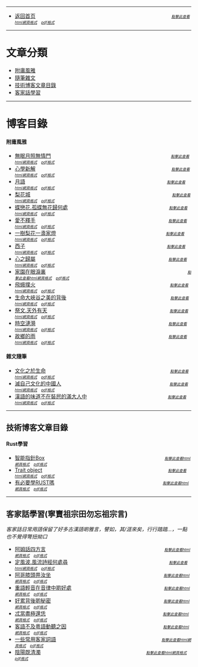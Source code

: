 ***
- [返回首页](./readme.md) &nbsp;&nbsp; &nbsp; &nbsp; &nbsp; &nbsp; &nbsp; &nbsp; &nbsp; &nbsp; &nbsp; &nbsp; &nbsp; &nbsp; &nbsp; &nbsp; &nbsp; &nbsp; &nbsp; &nbsp; &nbsp; &nbsp; &nbsp; &nbsp; &nbsp;  &nbsp; &nbsp; &nbsp; &nbsp; &nbsp; &nbsp;  &nbsp;&nbsp; &nbsp; &nbsp; &nbsp; &nbsp;  &nbsp;&nbsp; &nbsp; &nbsp; &nbsp; &nbsp;  &nbsp;&nbsp;&nbsp; &nbsp; &nbsp; &nbsp; <font size=1> [*_點擊此查看html網頁格式_*](./readme.html)&nbsp; &nbsp; [*_pdf格式_*](./readme.md.pdf) </font>
---
# 文章分類
- [附庸風雅](#附庸風雅)
- [隨筆雜文](#隨筆雜文)
- [技術博客文章目錄](#技術博客文章目錄)
- [客家話學習](#客家話學習)
***
#### <p id="隨筆雜文"> <p/>  
# 博客目錄
#### 附庸風雅
- [無眠月照無情門](./md_and_html/無眠月照無情門.md)&nbsp;&nbsp; &nbsp; &nbsp; &nbsp; &nbsp; &nbsp; &nbsp; &nbsp; &nbsp; &nbsp; &nbsp; &nbsp; &nbsp; &nbsp; &nbsp; &nbsp; &nbsp; &nbsp; &nbsp; &nbsp; &nbsp; &nbsp; &nbsp; &nbsp;  &nbsp; &nbsp; &nbsp; &nbsp; &nbsp; &nbsp;  &nbsp;&nbsp; &nbsp; &nbsp; &nbsp; &nbsp;  &nbsp;&nbsp; &nbsp; &nbsp; &nbsp; &nbsp;  <font size=1> [*_點擊此查看html網頁格式_*](./md_and_html/無眠月照無情門.html)&nbsp; &nbsp; [*_pdf格式_*](./md_and_html/無眠月照無情門.md.pdf) </font>
- [心學新解](./md_and_html/心學新解.md) &nbsp;&nbsp; &nbsp; &nbsp; &nbsp; &nbsp; &nbsp; &nbsp; &nbsp; &nbsp; &nbsp; &nbsp; &nbsp; &nbsp; &nbsp; &nbsp; &nbsp; &nbsp; &nbsp; &nbsp; &nbsp; &nbsp; &nbsp; &nbsp; &nbsp;  &nbsp; &nbsp; &nbsp; &nbsp; &nbsp; &nbsp;  &nbsp;&nbsp; &nbsp; &nbsp; &nbsp; &nbsp;  &nbsp;&nbsp; &nbsp; &nbsp; &nbsp; &nbsp;  &nbsp;&nbsp;&nbsp; &nbsp; &nbsp; &nbsp;  <font size=1> [*_點擊此查看html網頁格式_*](./md_and_html/心學新解.html)&nbsp; &nbsp; [*_pdf格式_*](./md_and_html/心學新解.md.pdf)</font>
- [月語](./md_and_html/雜文隨筆/月語.md)&nbsp;&nbsp; &nbsp; &nbsp; &nbsp; &nbsp; &nbsp; &nbsp; &nbsp; &nbsp; &nbsp; &nbsp; &nbsp; &nbsp; &nbsp; &nbsp; &nbsp; &nbsp; &nbsp; &nbsp; &nbsp; &nbsp; &nbsp; &nbsp; &nbsp;  &nbsp; &nbsp; &nbsp; &nbsp; &nbsp; &nbsp;  &nbsp;&nbsp; &nbsp; &nbsp; &nbsp; &nbsp;  &nbsp;&nbsp; &nbsp; &nbsp; &nbsp; &nbsp;  &nbsp;&nbsp; &nbsp; &nbsp; &nbsp; &nbsp; &nbsp; &nbsp; <font size=1> [*_點擊此查看html網頁格式_*](./md_and_html/雜文隨筆/月語.html)&nbsp; &nbsp; [*_pdf格式_*](./md_and_html/雜文隨筆/月語.md.pdf)</font>
- [梨花城](./md_and_html/雜文隨筆/梨花城.md)&nbsp;&nbsp; &nbsp; &nbsp; &nbsp; &nbsp; &nbsp; &nbsp; &nbsp; &nbsp; &nbsp; &nbsp; &nbsp; &nbsp; &nbsp; &nbsp; &nbsp; &nbsp; &nbsp; &nbsp; &nbsp; &nbsp; &nbsp; &nbsp; &nbsp;  &nbsp; &nbsp; &nbsp; &nbsp; &nbsp; &nbsp;  &nbsp;&nbsp; &nbsp; &nbsp; &nbsp; &nbsp;  &nbsp;&nbsp; &nbsp; &nbsp; &nbsp; &nbsp;  &nbsp;&nbsp; &nbsp; &nbsp; &nbsp; &nbsp; &nbsp; &nbsp; <font size=1> [*_點擊此查看html網頁格式_*](./md_and_html/雜文隨筆/梨花城.html)&nbsp; &nbsp; [*_pdf格式_*](./md_and_html/雜文隨筆/梨花城.md.pdf)</font>
- [蝶戀花.孤蝶無花歸何處](./md_and_html/雜文隨筆/蝶戀花.孤蝶無花歸何處.md)&nbsp;&nbsp; &nbsp; &nbsp; &nbsp; &nbsp; &nbsp; &nbsp; &nbsp; &nbsp; &nbsp; &nbsp; &nbsp; &nbsp; &nbsp; &nbsp; &nbsp; &nbsp; &nbsp; &nbsp; &nbsp; &nbsp; &nbsp; &nbsp; &nbsp;  &nbsp; &nbsp; &nbsp; &nbsp; &nbsp; &nbsp;  &nbsp;&nbsp; &nbsp; &nbsp; &nbsp;  <font size=1> [*_點擊此查看html網頁格式_*](./md_and_html/雜文隨筆/蝶戀花.孤蝶無花歸何處.html)&nbsp; &nbsp; [*_pdf格式_*](./md_and_html/雜文隨筆/蝶戀花.孤蝶無花歸何處.md.pdf)</font>
- [愛不釋手](./md_and_html/雜文隨筆/愛不釋手.md)&nbsp; &nbsp; &nbsp; &nbsp; &nbsp; &nbsp; &nbsp; &nbsp; &nbsp; &nbsp; &nbsp; &nbsp; &nbsp; &nbsp; &nbsp; &nbsp; &nbsp; &nbsp; &nbsp; &nbsp; &nbsp; &nbsp; &nbsp; &nbsp; &nbsp;  &nbsp;&nbsp; &nbsp;  &nbsp; &nbsp; &nbsp; &nbsp; &nbsp; &nbsp; &nbsp; &nbsp;  &nbsp;&nbsp; &nbsp;  &nbsp;&nbsp; &nbsp; &nbsp; &nbsp; &nbsp; &nbsp; &nbsp;  &nbsp;<font size=1>[*_點擊此查看html網頁格式_*](./md_and_html/雜文隨筆/愛不釋手.html)&nbsp; &nbsp; [*_pdf格式_*](./md_and_html/雜文隨筆/愛不釋手.md.pdf)</font>
- [一樹梨花一盞家燈](./md_and_html/雜文隨筆/一樹梨花一盞家燈.md)&nbsp; &nbsp; &nbsp; &nbsp; &nbsp; &nbsp; &nbsp; &nbsp; &nbsp; &nbsp; &nbsp; &nbsp; &nbsp; &nbsp; &nbsp; &nbsp; &nbsp; &nbsp; &nbsp; &nbsp; &nbsp; &nbsp; &nbsp; &nbsp; &nbsp;  &nbsp;&nbsp; &nbsp;  &nbsp; &nbsp; &nbsp; &nbsp; &nbsp; &nbsp; &nbsp; &nbsp;  &nbsp;&nbsp; &nbsp; <font size=1>[*_點擊此查看html網頁格式_*](./md_and_html/雜文隨筆/一樹梨花一盞家燈.html)&nbsp; &nbsp; [*_pdf格式_*](./md_and_html/雜文隨筆/一樹梨花一盞家燈.md.pdf)</font>
- [西子](./md_and_html/雜文隨筆/西子.md)&nbsp;&nbsp; &nbsp; &nbsp; &nbsp; &nbsp; &nbsp; &nbsp; &nbsp; &nbsp; &nbsp; &nbsp; &nbsp; &nbsp; &nbsp; &nbsp; &nbsp; &nbsp; &nbsp; &nbsp; &nbsp; &nbsp; &nbsp; &nbsp; &nbsp;  &nbsp; &nbsp; &nbsp; &nbsp; &nbsp; &nbsp;  &nbsp;&nbsp; &nbsp; &nbsp; &nbsp; &nbsp;  &nbsp;&nbsp; &nbsp; &nbsp; &nbsp; &nbsp;  &nbsp;&nbsp; &nbsp; &nbsp; &nbsp; &nbsp; &nbsp; &nbsp; <font size=1> [*_點擊此查看html網頁格式_*](./md_and_html/雜文隨筆/西子.html)&nbsp; &nbsp; [*_pdf格式_*](./md_and_html/雜文隨筆/西子.md.pdf)</font>
- [心之歸屬](./md_and_html/雜文隨筆/心之歸屬.md)&nbsp; &nbsp; &nbsp; &nbsp; &nbsp; &nbsp; &nbsp; &nbsp; &nbsp; &nbsp; &nbsp; &nbsp; &nbsp; &nbsp; &nbsp; &nbsp; &nbsp; &nbsp; &nbsp; &nbsp; &nbsp; &nbsp; &nbsp; &nbsp; &nbsp;  &nbsp;&nbsp; &nbsp;  &nbsp; &nbsp; &nbsp; &nbsp; &nbsp; &nbsp; &nbsp; &nbsp;  &nbsp;&nbsp; &nbsp;  &nbsp;&nbsp; &nbsp; &nbsp; &nbsp; &nbsp; &nbsp; &nbsp;  &nbsp;<font size=1>[*_點擊此查看html網頁格式_*](./md_and_html/雜文隨筆/心之歸屬.html)&nbsp; &nbsp; [*_pdf格式_*](./md_and_html/雜文隨筆/心之歸屬.md.pdf)</font>
- [家園在眼淚裏](./md_and_html/雜文隨筆/家園在眼淚裏.md)&nbsp;&nbsp; &nbsp; &nbsp; &nbsp; &nbsp; &nbsp; &nbsp; &nbsp; &nbsp; &nbsp; &nbsp; &nbsp; &nbsp; &nbsp; &nbsp; &nbsp; &nbsp; &nbsp; &nbsp; &nbsp; &nbsp; &nbsp; &nbsp; &nbsp;  &nbsp; &nbsp; &nbsp; &nbsp; &nbsp; &nbsp;  &nbsp;&nbsp; &nbsp; &nbsp; &nbsp; &nbsp;  &nbsp;&nbsp; &nbsp; &nbsp; &nbsp; &nbsp;  &nbsp;&nbsp; &nbsp; &nbsp; &nbsp; &nbsp; &nbsp; &nbsp; <font size=1> [*_點擊此查看html網頁格式_*](./md_and_html/雜文隨筆/家園在眼淚裏.html)&nbsp; &nbsp; [*_pdf格式_*](./md_and_html/雜文隨筆/家園在眼淚裏.md.pdf)</font>
- [飛蛾撲火](./md_and_html/飛蛾撲火.md)&nbsp;&nbsp; &nbsp; &nbsp; &nbsp; &nbsp; &nbsp; &nbsp; &nbsp; &nbsp; &nbsp; &nbsp; &nbsp; &nbsp; &nbsp; &nbsp; &nbsp; &nbsp; &nbsp; &nbsp; &nbsp; &nbsp; &nbsp; &nbsp; &nbsp;  &nbsp; &nbsp; &nbsp; &nbsp; &nbsp; &nbsp;  &nbsp;&nbsp; &nbsp; &nbsp; &nbsp; &nbsp;  &nbsp;&nbsp; &nbsp; &nbsp; &nbsp; &nbsp;  &nbsp;&nbsp;&nbsp; &nbsp; &nbsp; &nbsp;   <font size=1>[*_點擊此查看html網頁格式_*](./md_and_html/飛蛾撲火.html)&nbsp; &nbsp; [*_pdf格式_*](./md_and_html/飛蛾撲火.md.pdf)</font>
- [生命大峽谷之美的背後](./md_and_html/雜文隨筆/生命大峽谷之美的背後.md)&nbsp;&nbsp; &nbsp; &nbsp; &nbsp; &nbsp; &nbsp; &nbsp; &nbsp; &nbsp; &nbsp; &nbsp; &nbsp; &nbsp; &nbsp; &nbsp; &nbsp; &nbsp; &nbsp; &nbsp; &nbsp; &nbsp; &nbsp; &nbsp; &nbsp;  &nbsp; &nbsp; &nbsp; &nbsp; &nbsp; &nbsp;  &nbsp;&nbsp; &nbsp; &nbsp; &nbsp; &nbsp;  <font size=1>[*_點擊此查看html網頁格式_*](./md_and_html/雜文隨筆/生命大峽谷之美的背後.html)&nbsp; &nbsp; [*_pdf格式_*](./md_and_html/雜文隨筆/生命大峽谷之美的背後.md.pdf)</font>
- [祭文.天外有天](./md_and_html/祭文.天外有天.md)&nbsp;&nbsp; &nbsp; &nbsp; &nbsp; &nbsp; &nbsp; &nbsp; &nbsp; &nbsp; &nbsp; &nbsp; &nbsp; &nbsp; &nbsp; &nbsp; &nbsp; &nbsp; &nbsp; &nbsp; &nbsp; &nbsp; &nbsp; &nbsp; &nbsp;  &nbsp; &nbsp; &nbsp; &nbsp; &nbsp; &nbsp;  &nbsp;&nbsp; &nbsp; &nbsp; &nbsp; &nbsp;  &nbsp;&nbsp; &nbsp; &nbsp; &nbsp; &nbsp;  &nbsp;<font size=1> [*_點擊此查看html網頁格式_*](./md_and_html/祭文.天外有天.html)&nbsp; &nbsp; [*_pdf格式_*](./md_and_html/祭文.天外有天.md.pdf)</font>
- [時空漣漪](./md_and_html/雜文隨筆/時空漣漪.md)&nbsp; &nbsp; &nbsp; &nbsp; &nbsp; &nbsp; &nbsp; &nbsp; &nbsp; &nbsp; &nbsp; &nbsp; &nbsp; &nbsp; &nbsp; &nbsp; &nbsp; &nbsp; &nbsp; &nbsp; &nbsp; &nbsp; &nbsp; &nbsp; &nbsp;  &nbsp;&nbsp; &nbsp;  &nbsp; &nbsp; &nbsp; &nbsp; &nbsp; &nbsp; &nbsp; &nbsp;  &nbsp;&nbsp; &nbsp;  &nbsp;&nbsp; &nbsp; &nbsp; &nbsp; &nbsp; &nbsp; &nbsp;  &nbsp;<font size=1>[*_點擊此查看html網頁格式_*](./md_and_html/雜文隨筆/時空漣漪.html)&nbsp; &nbsp; [*_pdf格式_*](./md_and_html/雜文隨筆/時空漣漪.md.pdf)</font>
- [故鄉的雨](./md_and_html/雜文隨筆/故鄉的雨.md)&nbsp; &nbsp; &nbsp; &nbsp; &nbsp; &nbsp; &nbsp; &nbsp; &nbsp; &nbsp; &nbsp; &nbsp; &nbsp; &nbsp; &nbsp; &nbsp; &nbsp; &nbsp; &nbsp; &nbsp; &nbsp; &nbsp; &nbsp; &nbsp; &nbsp;  &nbsp;&nbsp; &nbsp;  &nbsp; &nbsp; &nbsp; &nbsp; &nbsp; &nbsp; &nbsp; &nbsp;  &nbsp;&nbsp; &nbsp;  &nbsp;&nbsp; &nbsp; &nbsp; &nbsp; &nbsp; &nbsp; &nbsp;  &nbsp;<font size=1>[*_點擊此查看html網頁格式_*](./md_and_html/雜文隨筆/故鄉的雨.html)&nbsp; &nbsp; [*_pdf格式_*](./md_and_html/雜文隨筆/故鄉的雨.md.pdf)</font>


#### 雜文隨筆
- [文化之於生命](./md_and_html/文化之於生命.md) &nbsp;&nbsp; &nbsp; &nbsp; &nbsp; &nbsp; &nbsp; &nbsp; &nbsp; &nbsp; &nbsp; &nbsp; &nbsp; &nbsp; &nbsp; &nbsp; &nbsp; &nbsp; &nbsp; &nbsp; &nbsp; &nbsp; &nbsp; &nbsp; &nbsp;  &nbsp; &nbsp; &nbsp; &nbsp; &nbsp; &nbsp;  &nbsp;&nbsp; &nbsp; &nbsp; &nbsp; &nbsp;  &nbsp;&nbsp; &nbsp; &nbsp; &nbsp; &nbsp; &nbsp;  <font size=1> [*_點擊此查看html網頁格式_*](./md_and_html/文化之於生命.html)&nbsp; &nbsp; [*_pdf格式_*](./md_and_html/文化之於生命.md.pdf)</font>
- [滅自己文化的中國人](./md_and_html/滅自己文化的中國人.md)&nbsp;&nbsp; &nbsp; &nbsp; &nbsp; &nbsp; &nbsp; &nbsp; &nbsp; &nbsp; &nbsp; &nbsp; &nbsp; &nbsp; &nbsp; &nbsp; &nbsp; &nbsp; &nbsp; &nbsp; &nbsp; &nbsp; &nbsp; &nbsp; &nbsp;  &nbsp; &nbsp; &nbsp; &nbsp; &nbsp; &nbsp;  &nbsp;&nbsp; &nbsp; &nbsp; &nbsp; &nbsp;  &nbsp;&nbsp; <font size=1> [*_點擊此查看html網頁格式_*](./md_and_html/滅自己文化的中國人.html)&nbsp; &nbsp; [*_pdf格式_*](./md_and_html/滅自己文化的中國人.md.pdf)</font>
- [漢語的味道不在裝屄的滿大人中](./md_and_html/漢語的味道不在裝屄的滿大人中.md)&nbsp; &nbsp; &nbsp; &nbsp; &nbsp; &nbsp; &nbsp; &nbsp; &nbsp; &nbsp; &nbsp; &nbsp; &nbsp; &nbsp; &nbsp; &nbsp; &nbsp; &nbsp; &nbsp; &nbsp; &nbsp; &nbsp; &nbsp; &nbsp; &nbsp;  &nbsp;&nbsp; &nbsp;  &nbsp;<font size=1>[*_點擊此查看html網頁格式_*](./md_and_html/漢語的味道不在裝屄的滿大人中.html)&nbsp; &nbsp; [*_pdf格式_*](./md_and_html/漢語的味道不在裝屄的滿大人中.md.pdf)</font>

***
#### <p id="技術博客文章目錄"> <p/>
## 技術博客文章目錄

#### Rust學習
* [智能指針Box](./md_and_html/rust/智能指針Box.md)&nbsp;&nbsp; &nbsp; &nbsp; &nbsp; &nbsp; &nbsp; &nbsp; &nbsp; &nbsp; &nbsp; &nbsp; &nbsp; &nbsp; &nbsp; &nbsp; &nbsp; &nbsp; &nbsp; &nbsp; &nbsp; &nbsp; &nbsp; &nbsp; &nbsp;  &nbsp; &nbsp; &nbsp; &nbsp; &nbsp; &nbsp;  &nbsp;&nbsp; &nbsp; &nbsp; &nbsp; &nbsp;  &nbsp;&nbsp; &nbsp; &nbsp; &nbsp; &nbsp;  <font size=1>[*_點擊此查看html網頁格式_*](./md_and_html/rust/智能指針Box.html)&nbsp; &nbsp; [*_pdf格式_*](./md_and_html/rust/智能指針Box.md.pdf)</font>
* [Trait object](./md_and_html/rust/trait_object.md)&nbsp;&nbsp; &nbsp; &nbsp; &nbsp; &nbsp; &nbsp; &nbsp; &nbsp; &nbsp; &nbsp; &nbsp; &nbsp; &nbsp; &nbsp; &nbsp; &nbsp; &nbsp; &nbsp; &nbsp; &nbsp; &nbsp; &nbsp; &nbsp; &nbsp;  &nbsp; &nbsp; &nbsp; &nbsp; &nbsp; &nbsp;  &nbsp;&nbsp; &nbsp; &nbsp; &nbsp; &nbsp;  &nbsp;&nbsp; &nbsp; &nbsp; &nbsp; &nbsp;  &nbsp; &nbsp; <font size=1>[*_點擊此查看html網頁格式_*](./md_and_html/rust/trait_object.html)&nbsp; &nbsp; [*_pdf格式_*](./md_and_html/rust/trait_object.md.pdf)</font>
* [有必要學RUST嗎](./md_and_html/rust/有必要學RUST嗎.md)&nbsp;&nbsp; &nbsp; &nbsp; &nbsp; &nbsp; &nbsp; &nbsp; &nbsp; &nbsp; &nbsp; &nbsp; &nbsp; &nbsp; &nbsp; &nbsp; &nbsp; &nbsp; &nbsp; &nbsp; &nbsp; &nbsp; &nbsp; &nbsp; &nbsp;  &nbsp; &nbsp; &nbsp; &nbsp; &nbsp; &nbsp;  &nbsp;&nbsp; &nbsp; &nbsp; &nbsp; &nbsp;  &nbsp;&nbsp; <font size=1>[*_點擊此查看html網頁格式_*](./md_and_html/rust/有必要學RUST嗎.html)&nbsp; &nbsp; [*_pdf格式_*](./md_and_html/rust/有必要學RUST嗎.md.pdf)</font>


***
#### <p id="客家話學習"> <p/>
## 客家話學習(寧賣祖宗田勿忘祖宗言)   
*_客家話日常用語保留了好多古漢語啲雅言，譬如，其/涯來矣，行行踏踏...，一點也不覺得彆扭拗口_*
* [阿姆話四方言](./md_and_html/客家話/阿姆話四方言.md) &nbsp;&nbsp; &nbsp; &nbsp; &nbsp; &nbsp; &nbsp; &nbsp; &nbsp; &nbsp; &nbsp; &nbsp; &nbsp; &nbsp; &nbsp; &nbsp; &nbsp; &nbsp; &nbsp; &nbsp; &nbsp; &nbsp; &nbsp; &nbsp; &nbsp;  &nbsp; &nbsp; &nbsp; &nbsp; &nbsp; &nbsp;  &nbsp;&nbsp; &nbsp; &nbsp; &nbsp; &nbsp;  &nbsp;&nbsp; &nbsp; &nbsp; &nbsp;   <font size=1>[*_點擊此查看html網頁格式_*](./md_and_html/客家話/阿姆話四方言.html)&nbsp; &nbsp; [*_pdf格式_*](./md_and_html/客家話/阿姆話四方言.md.pdf)</font>
* [定風波.風流詩經何處尋](./md_and_html/客家話/定風波.風流詩經何處尋.md)&nbsp;&nbsp; &nbsp; &nbsp; &nbsp; &nbsp; &nbsp; &nbsp; &nbsp; &nbsp; &nbsp; &nbsp; &nbsp; &nbsp; &nbsp; &nbsp; &nbsp; &nbsp; &nbsp; &nbsp; &nbsp; &nbsp; &nbsp; &nbsp; &nbsp;  &nbsp; &nbsp; &nbsp; &nbsp; &nbsp; &nbsp;  &nbsp;&nbsp; &nbsp; &nbsp; &nbsp;  <font size=1>[*_點擊此查看html網頁格式_*](./md_and_html/客家話/定風波.風流詩經何處尋.html)&nbsp; &nbsp; [*_pdf格式_*](./md_and_html/客家話/定風波.風流詩經何處尋.md.pdf)</font> 
* [阿哥膝頭畀汝坐](./md_and_html/客家話/阿哥膝頭畀汝坐.md)  &nbsp;&nbsp; &nbsp; &nbsp; &nbsp; &nbsp; &nbsp; &nbsp; &nbsp; &nbsp; &nbsp; &nbsp; &nbsp; &nbsp; &nbsp; &nbsp; &nbsp; &nbsp; &nbsp; &nbsp; &nbsp; &nbsp; &nbsp; &nbsp; &nbsp;  &nbsp; &nbsp; &nbsp; &nbsp; &nbsp; &nbsp;  &nbsp;&nbsp; &nbsp; &nbsp; &nbsp; &nbsp;  &nbsp;&nbsp; &nbsp; <font size=1>[*_點擊此查看html網頁格式_*](./md_and_html/客家話/阿哥膝頭畀汝坐.html)&nbsp; &nbsp; [*_pdf格式_*](./md_and_html/客家話/阿哥膝頭畀汝坐.md.pdf)</font>
* [重語輕音在音律中啲好處](./md_and_html/客家話/重語輕音在音律中啲好處.md)  &nbsp;&nbsp; &nbsp; &nbsp; &nbsp; &nbsp; &nbsp; &nbsp; &nbsp; &nbsp; &nbsp; &nbsp; &nbsp; &nbsp; &nbsp; &nbsp; &nbsp; &nbsp; &nbsp; &nbsp; &nbsp; &nbsp; &nbsp; &nbsp; &nbsp;  &nbsp; &nbsp; &nbsp; &nbsp; &nbsp; &nbsp;  &nbsp; <font size=1>[*_點擊此查看html網頁格式_*](./md_and_html/客家話/重語輕音在音律中啲好處.html)&nbsp; &nbsp; [*_pdf格式_*](./md_and_html/客家話/重語輕音在音律中啲好處.md.pdf)</font>
* [好累背後啲秘密](./md_and_html/客家話/好累背後啲秘密.md) &nbsp;&nbsp; &nbsp; &nbsp; &nbsp; &nbsp; &nbsp; &nbsp; &nbsp; &nbsp; &nbsp; &nbsp; &nbsp; &nbsp; &nbsp; &nbsp; &nbsp; &nbsp; &nbsp; &nbsp; &nbsp; &nbsp; &nbsp; &nbsp; &nbsp;  &nbsp; &nbsp; &nbsp; &nbsp; &nbsp; &nbsp;  &nbsp;&nbsp; &nbsp; &nbsp; &nbsp; &nbsp;  &nbsp;&nbsp; &nbsp;  <font size=1>[*_點擊此查看html網頁格式_*](./md_and_html/客家話/好累背後啲秘密.html)&nbsp; &nbsp; [*_pdf格式_*](./md_and_html/客家話/好累背後啲秘密.md.pdf)</font> 
* [忒當盡極還恁](./md_and_html/客家話/忒當盡極還恁.md) &nbsp;&nbsp; &nbsp; &nbsp; &nbsp; &nbsp; &nbsp; &nbsp; &nbsp; &nbsp; &nbsp; &nbsp; &nbsp; &nbsp; &nbsp; &nbsp; &nbsp; &nbsp; &nbsp; &nbsp; &nbsp; &nbsp; &nbsp; &nbsp; &nbsp;  &nbsp; &nbsp; &nbsp; &nbsp; &nbsp; &nbsp;  &nbsp;&nbsp; &nbsp; &nbsp; &nbsp; &nbsp;  &nbsp;&nbsp; &nbsp; &nbsp;&nbsp;  <font size=1>[*_點擊此查看html網頁格式_*](./md_and_html/客家話/忒當盡極還恁.html)&nbsp; &nbsp; [*_pdf格式_*](./md_and_html/客家話/忒當盡極還恁.md.pdf)</font> 
* [客語不及粵語動聽之因](./md_and_html/客家話/忒當盡極還恁.md) &nbsp;&nbsp; &nbsp; &nbsp; &nbsp; &nbsp; &nbsp; &nbsp; &nbsp; &nbsp; &nbsp; &nbsp; &nbsp; &nbsp; &nbsp; &nbsp; &nbsp; &nbsp; &nbsp; &nbsp; &nbsp; &nbsp; &nbsp; &nbsp; &nbsp;  &nbsp; &nbsp; &nbsp; &nbsp; &nbsp; &nbsp;  &nbsp;&nbsp; &nbsp;   <font size=1>[*_點擊此查看html網頁格式_*](./md_and_html/客家話/客語不及粵語動聽之因.html)&nbsp; &nbsp; [*_pdf格式_*](./md_and_html/客家話/客語不及粵語動聽之因.md.pdf)</font> 
* [一些常用客家詞語](./md_and_html/客家話/一些常用客家詞語.md) &nbsp;&nbsp; &nbsp; &nbsp; &nbsp; &nbsp; &nbsp; &nbsp; &nbsp; &nbsp; &nbsp; &nbsp; &nbsp; &nbsp; &nbsp; &nbsp; &nbsp; &nbsp; &nbsp; &nbsp; &nbsp; &nbsp; &nbsp; &nbsp; &nbsp;  &nbsp; &nbsp; &nbsp; &nbsp; &nbsp; &nbsp;  &nbsp;&nbsp; &nbsp; &nbsp; &nbsp; &nbsp;   <font size=1>[*_點擊此查看html網頁格式_*](./md_and_html/客家話/一些常用客家詞語.html)&nbsp; &nbsp; [*_pdf格式_*](./md_and_html/客家話/一些常用客家詞語.md.pdf)</font> 
* [陰陽既清濁](./md_and_html/客家話/陰陽既清濁.md) &nbsp;&nbsp; &nbsp; &nbsp; &nbsp; &nbsp; &nbsp; &nbsp; &nbsp; &nbsp; &nbsp; &nbsp; &nbsp; &nbsp; &nbsp; &nbsp; &nbsp; &nbsp; &nbsp; &nbsp; &nbsp; &nbsp; &nbsp; &nbsp; &nbsp;  &nbsp; &nbsp; &nbsp; &nbsp; &nbsp; &nbsp;  &nbsp;&nbsp; &nbsp; &nbsp; &nbsp; &nbsp;   <font size=1>[*_點擊此查看html網頁格式_*](./md_and_html/客家話/陰陽既清濁.html)&nbsp; &nbsp; [*_pdf格式_*](./md_and_html/客家話/陰陽既清濁.md.pdf)</font> 